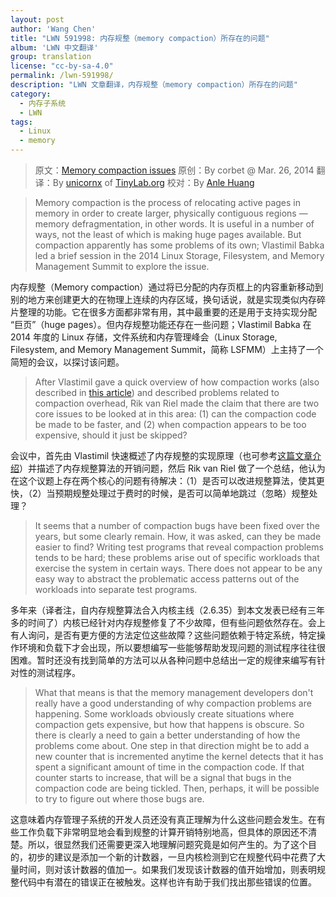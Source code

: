 ```yaml
---
layout: post
author: 'Wang Chen'
title: "LWN 591998: 内存规整（memory compaction）所存在的问题"
album: 'LWN 中文翻译'
group: translation
license: "cc-by-sa-4.0"
permalink: /lwn-591998/
description: "LWN 文章翻译，内存规整（memory compaction）所存在的问题"
category:
  - 内存子系统
  - LWN
tags:
  - Linux
  - memory
---
```


> 原文：[Memory compaction issues](https://lwn.net/Articles/591998/)
> 原创：By corbet @ Mar. 26, 2014
> 翻译：By [unicornx](https://github.com/unicornx) of [TinyLab.org][1]
> 校对：By [Anle Huang](https://github.com/hal0936)

> Memory compaction is the process of relocating active pages in memory in order to create larger, physically contiguous regions — memory defragmentation, in other words. It is useful in a number of ways, not the least of which is making huge pages available. But compaction apparently has some problems of its own; Vlastimil Babka led a brief session in the 2014 Linux Storage, Filesystem, and Memory Management Summit to explore the issue.

内存规整（Memory compaction）通过将已分配的内存页框上的内容重新移动到别的地方来创建更大的在物理上连续的内存区域，换句话说，就是实现类似内存碎片整理的功能。它在很多方面都非常有用，其中最重要的还是用于支持实现分配 “巨页”（huge pages）。但内存规整功能还存在一些问题；Vlastimil Babka 在 2014 年度的 Linux 存储，文件系统和内存管理峰会（Linux Storage, Filesystem, and Memory Management Summit，简称 LSFMM）上主持了一个简短的会议，以探讨该问题。

> After Vlastimil gave a quick overview of how compaction works (also described in [this article](https://lwn.net/Articles/368869/)) and described problems related to compaction overhead, Rik van Riel made the claim that there are two core issues to be looked at in this area: (1) can the compaction code be made to be faster, and (2) when compaction appears to be too expensive, should it just be skipped?

会议中，首先由 Vlastimil 快速概述了内存规整的实现原理（也可参考[这篇文章介绍](/lwn-368869)）并描述了内存规整算法的开销问题，然后 Rik van Riel 做了一个总结，他认为在这个议题上存在两个核心的问题有待解决：（1）是否可以改进规整算法，使其更快，（2）当预期规整处理过于费时的时候，是否可以简单地跳过（忽略）规整处理？

> It seems that a number of compaction bugs have been fixed over the years, but some clearly remain. How, it was asked, can they be made easier to find? Writing test programs that reveal compaction problems tends to be hard; these problems arise out of specific workloads that exercise the system in certain ways. There does not appear to be any easy way to abstract the problematic access patterns out of the workloads into separate test programs.

多年来（译者注，自内存规整算法合入内核主线（2.6.35）到本文发表已经有三年多的时间了）内核已经针对内存规整修复了不少故障，但有些问题依然存在。会上有人询问，是否有更方便的方法定位这些故障？这些问题依赖于特定系统，特定操作环境和负载下才会出现，所以要想编写一些能够帮助发现问题的测试程序往往很困难。暂时还没有找到简单的方法可以从各种问题中总结出一定的规律来编写有针对性的测试程序。

> What that means is that the memory management developers don't really have a good understanding of why compaction problems are happening. Some workloads obviously create situations where compaction gets expensive, but how that happens is obscure. So there is clearly a need to gain a better understanding of how the problems come about. One step in that direction might be to add a new counter that is incremented anytime the kernel detects that it has spent a significant amount of time in the compaction code. If that counter starts to increase, that will be a signal that bugs in the compaction code are being tickled. Then, perhaps, it will be possible to try to figure out where those bugs are.

这意味着内存管理子系统的开发人员还没有真正理解为什么这些问题会发生。在有些工作负载下非常明显地会看到规整的计算开销特别地高，但具体的原因还不清楚。所以，很显然我们还需要更深入地理解问题究竟是如何产生的。为了这个目的，初步的建议是添加一个新的计数器，一旦内核检测到它在规整代码中花费了大量时间，则对该计数器的值加一。如果我们发现该计数器的值开始增加，则表明规整代码中有潜在的错误正在被触发。这样也许有助于我们找出那些错误的位置。

[1]: http://tinylab.org
